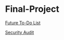# Final-Project



[Future To-Do List](https://docs.google.com/document/d/1gRt1i636co1LcXHaMP7cacLdP8MdHRPC_Sd443cGAjk/edit?usp=sharing)

[Security Audit](https://docs.google.com/document/d/1g9xzPsCy1hREPQt87PbeCfpdGBbvR67zIUyOzyeQNNU/edit?usp=sharing)
